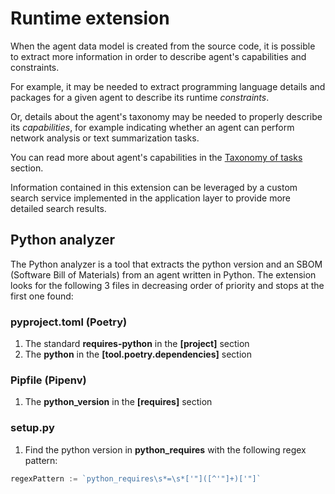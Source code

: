 # Runtime extension

When the agent data model is created from the source code, it is possible to extract more information in order to describe agent's capabilities and constraints.

For example, it may be needed to extract programming language details and packages for a given agent to describe its runtime _constraints_.

Or, details about the agent's taxonomy may be needed to properly describe its _capabilities_, for example indicating whether an agent can perform network analysis or text summarization tasks.

You can read more about agent's capabilities in the [Taxonomy of tasks](taxonomy.md) section.

Information contained in this extension can be leveraged by a custom search service implemented in the application layer to provide more detailed search results.

## Python analyzer

The Python analyzer is a tool that extracts the python version and an SBOM (Software Bill of Materials) from an agent written in Python.
The extension looks for the following 3 files in decreasing order of priority and stops at the first one found:

### pyproject.toml (Poetry)

1. The standard **requires-python** in the **[project]** section
2. The **python** in the **[tool.poetry.dependencies]** section

### Pipfile (Pipenv)

1. The **python_version** in the **[requires]** section

### setup.py

1. Find the python version in **python_requires** with the following regex pattern:
```go
regexPattern := `python_requires\s*=\s*['"]([^'"]+)['"]`
```
